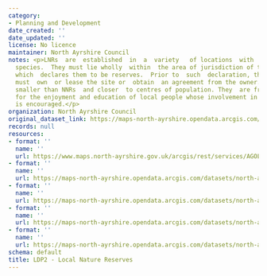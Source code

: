 ```yaml
---
category:
- Planning and Development
date_created: ''
date_updated: ''
license: No licence
maintainer: North Ayrshire Council
notes: <p>LNRs  are  established  in  a  variety   of locations  with  very varied  habitats  and
  species.  They must lie wholly  within  the area of jurisdiction of the local authority
  which  declares them to be reserves.  Prior to  such  declaration, the local  authority
  must  own  or lease the site or  obtain  an agreement from the owner.   LNRs  are  generally
  smaller than NNRs  and closer  to centres of population. They  are frequently  provided
  for the enjoyment and education of local people whose involvement in site management
  is encouraged.</p>
organization: North Ayrshire Council
original_dataset_link: https://maps-north-ayrshire.opendata.arcgis.com/maps/north-ayrshire::ldp2-local-nature-reserves
records: null
resources:
- format: ''
  name: ''
  url: https://www.maps.north-ayrshire.gov.uk/arcgis/rest/services/AGOL/Open_Data_Portal4/MapServer/56
- format: ''
  name: ''
  url: https://maps-north-ayrshire.opendata.arcgis.com/datasets/north-ayrshire::ldp2-local-nature-reserves.geojson?outSR=%7B%22latestWkid%22%3A27700%2C%22wkid%22%3A27700%7D
- format: ''
  name: ''
  url: https://maps-north-ayrshire.opendata.arcgis.com/datasets/north-ayrshire::ldp2-local-nature-reserves.csv?outSR=%7B%22latestWkid%22%3A27700%2C%22wkid%22%3A27700%7D
- format: ''
  name: ''
  url: https://maps-north-ayrshire.opendata.arcgis.com/datasets/north-ayrshire::ldp2-local-nature-reserves.kml?outSR=%7B%22latestWkid%22%3A27700%2C%22wkid%22%3A27700%7D
- format: ''
  name: ''
  url: https://maps-north-ayrshire.opendata.arcgis.com/datasets/north-ayrshire::ldp2-local-nature-reserves.zip?outSR=%7B%22latestWkid%22%3A27700%2C%22wkid%22%3A27700%7D
schema: default
title: LDP2 - Local Nature Reserves
---
```

